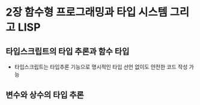 # 2장 함수형 프로그래밍과 타입 시스템 그리고 LISP

## 타입스크립트의 타입 추론과 함수 타입
- 타입스크립트는 타입추론 기능으로 명시적인 타입 선언 없이도 안전한 코드 작성 가능

## 변수와 상수의 타입 추론
